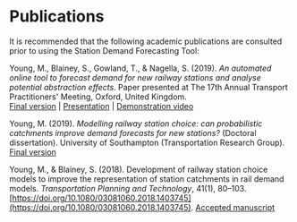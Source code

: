 # Publications
<!-- position: 3 -->

It is recommended that the following academic publications are consulted prior to using the Station Demand Forecasting Tool:


Young, M., Blainey, S., Gowland, T., & Nagella, S. (2019). *An automated online tool to forecast demand for new railway stations and analyse potential abstraction effects*. Paper presented at The 17th Annual Transport Practitioners' Meeting, Oxford, United Kingdom.  
[Final version](https://www.marcusyoung.co.uk/files/tpm2019.pdf) | [Presentation](https://www.marcusyoung.co.uk/files/tpm2019presentation.pdf) | [Demonstration video](https://vimeo.com/449010572)

Young, M. (2019). *Modelling railway station choice: can probabilistic catchments improve demand forecasts for new stations?* (Doctoral dissertation). University of Southampton (Transportation Research Group). [Final version](https://eprints.soton.ac.uk/430041/)

Young, M., & Blainey, S. (2018). Development of railway station choice models to improve the representation of station catchments in rail demand models. *Transportation Planning and Technology*, 41(1), 80–103. [https://doi.org/10.1080/03081060.2018.1403745](https://doi.org/10.1080/03081060.2018.1403745). [Accepted manuscript](https://www.marcusyoung.co.uk/files/tpt2017.pdf)



